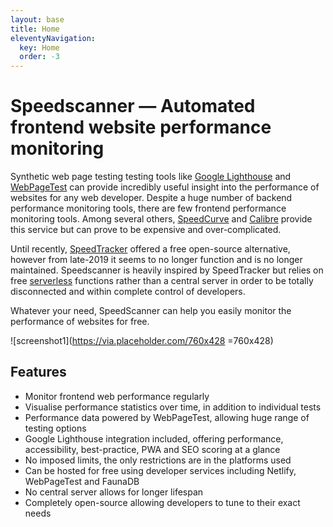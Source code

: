 ```yaml
---
layout: base
title: Home
eleventyNavigation:
  key: Home
  order: -3
---
```


# Speedscanner — Automated frontend website performance monitoring

Synthetic web page testing testing tools like [Google Lighthouse](https://developers.google.com/web/tools/lighthouse/) and [WebPageTest](https://webpagetest.org/) can provide incredibly useful insight into the performance of websites for any web developer. Despite a huge number of backend performance monitoring tools, there are few frontend performance monitoring tools. Among several others, [SpeedCurve](https://speedcurve.com/) and [Calibre](https://calibreapp.com/) provide this service but can prove to be expensive and over-complicated.

Until recently, [SpeedTracker](https://speedtracker.org/) offered a free open-source alternative, however from late-2019 it seems to no longer function and is no longer maintained. Speedscanner is heavily inspired by SpeedTracker but relies on free [serverless](https://serverless.css-tricks.com/) functions rather than a central server in order to be totally disconnected and within complete control of developers.

Whatever your need, SpeedScanner can help you easily monitor the performance of websites for free.

![screenshot1](https://via.placeholder.com/760x428 =760x428)

## Features

- Monitor frontend web performance regularly
- Visualise performance statistics over time, in addition to individual tests
- Performance data powered by WebPageTest, allowing huge range of testing options
- Google Lighthouse integration included, offering performance, accessibility, best-practice, PWA and SEO scoring at a glance
- No imposed limits, the only restrictions are in the platforms used
- Can be hosted for free using developer services including Netlify, WebPageTest and FaunaDB
- No central server allows for longer lifespan
- Completely open-source allowing developers to tune to their exact needs
